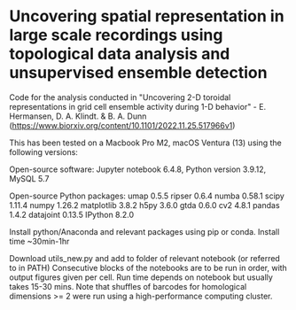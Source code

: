 # Uncovering spatial representation in large scale recordings using topological data analysis and unsupervised ensemble detection

Code for the analysis conducted in "Uncovering 2-D toroidal representations in grid cell ensemble activity during 1-D behavior" - E. Hermansen, D. A. Klindt. & B. A. Dunn (https://www.biorxiv.org/content/10.1101/2022.11.25.517966v1)

This has been tested on a Macbook Pro M2, macOS Ventura (13) using the following versions:

Open-source software: Jupyter notebook 6.4.8, Python version 3.9.12, MySQL 5.7
 
Open-source Python packages:
umap  0.5.5
ripser 0.6.4
numba 0.58.1
scipy 1.11.4
numpy 1.26.2
matplotlib 3.8.2
h5py 3.6.0
gtda 0.6.0
cv2 4.8.1
pandas 1.4.2
datajoint 0.13.5
IPython 8.2.0

Install python/Anaconda and relevant packages using pip or conda. 
Install time ~30min-1hr

Download utils_new.py and add to folder of relevant notebook (or referred to in PATH)
Consecutive blocks of the notebooks are to be run in order, with output figures given per cell.
Run time depends on notebook but usually takes 15-30 mins. 
Note that shuffles of barcodes for homological dimensions >= 2 were run using a high-performance computing cluster. 
